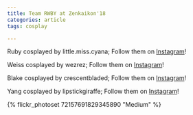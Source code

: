 ```yaml
---
title: Team RWBY at Zenkaikon'18
categories: article
tags: cosplay

---
```


Ruby cosplayed by little.miss.cyana; Follow them on [Instagram](https://www.instagram.com/little.miss.cyana)!

Weiss cosplayed by wezrez; Follow them on [Instagram](https://www.instagram.com/wezrez)!

Blake cosplayed by crescentbladed; Follow them on [Instagram](https://www.instagram.com/crescentbladed)!

Yang cosplayed by lipstickgiraffe; Follow them on [Instagram](https://www.instagram.com/lipstickgiraffe)!

{% flickr_photoset 72157691829345890 "Medium" %}